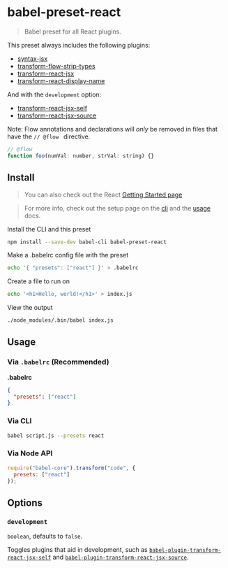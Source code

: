 # babel-preset-react

> Babel preset for all React plugins.

This preset always includes the following plugins:

- [syntax-jsx](https://babeljs.io/docs/plugins/syntax-jsx/)
- [transform-flow-strip-types](https://babeljs.io/docs/plugins/transform-flow-strip-types/)
- [transform-react-jsx](https://babeljs.io/docs/plugins/transform-react-jsx/)
- [transform-react-display-name](https://babeljs.io/docs/plugins/transform-react-display-name/)

And with the `development` option:

- [transform-react-jsx-self](https://babeljs.io/docs/plugins/transform-react-jsx-self/)
- [transform-react-jsx-source](https://babeljs.io/docs/plugins/transform-react-jsx-source/)

Note: Flow annotations and declarations will _only_ be removed in files that
have the `// @flow ` directive.

```js
// @flow
function foo(numVal: number, strVal: string) {}
```

## Install

> You can also check out the React [Getting Started page](https://facebook.github.io/react/docs/hello-world.html)

> For more info, check out the setup page on the [cli](/docs/setup/) and the [usage](/docs/usage/cli/) docs.

Install the CLI and this preset

```sh
npm install --save-dev babel-cli babel-preset-react
```

Make a .babelrc config file with the preset

```sh
echo '{ "presets": ["react"] }' > .babelrc
```

Create a file to run on

```sh
echo '<h1>Hello, world!</h1>' > index.js
```

View the output

```sh
./node_modules/.bin/babel index.js
```

## Usage

### Via `.babelrc` (Recommended)

**.babelrc**

```json
{
  "presets": ["react"]
}
```

### Via CLI

```sh
babel script.js --presets react
```

### Via Node API

```javascript
require("babel-core").transform("code", {
  presets: ["react"]
});
```

## Options

### `development`

`boolean`, defaults to `false`.

Toggles plugins that aid in development, such as [`babel-plugin-transform-react-jsx-self`](https://babeljs.io/docs/plugins/transform-react-jsx-self/) and [`babel-plugin-transform-react-jsx-source`](https://babeljs.io/docs/plugins/transform-react-jsx-source/).

